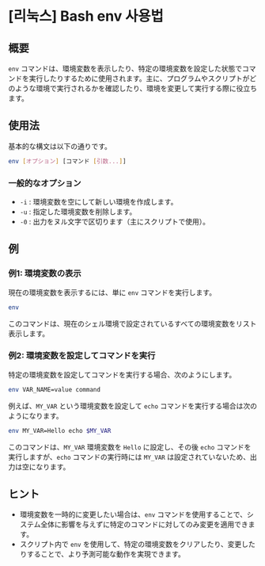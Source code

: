 # [리눅스] Bash env 사용법

## 概要
`env` コマンドは、環境変数を表示したり、特定の環境変数を設定した状態でコマンドを実行したりするために使用されます。主に、プログラムやスクリプトがどのような環境で実行されるかを確認したり、環境を変更して実行する際に役立ちます。

## 使用法
基本的な構文は以下の通りです。

```bash
env [オプション] [コマンド [引数...]]
```

### 一般的なオプション
- `-i` : 環境変数を空にして新しい環境を作成します。
- `-u` : 指定した環境変数を削除します。
- `-0` : 出力をヌル文字で区切ります（主にスクリプトで使用）。

## 例
### 例1: 環境変数の表示
現在の環境変数を表示するには、単に `env` コマンドを実行します。

```bash
env
```

このコマンドは、現在のシェル環境で設定されているすべての環境変数をリスト表示します。

### 例2: 環境変数を設定してコマンドを実行
特定の環境変数を設定してコマンドを実行する場合、次のようにします。

```bash
env VAR_NAME=value command
```

例えば、`MY_VAR` という環境変数を設定して `echo` コマンドを実行する場合は次のようになります。

```bash
env MY_VAR=Hello echo $MY_VAR
```

このコマンドは、`MY_VAR` 環境変数を `Hello` に設定し、その後 `echo` コマンドを実行しますが、`echo` コマンドの実行時には `MY_VAR` は設定されていないため、出力は空になります。

## ヒント
- 環境変数を一時的に変更したい場合は、`env` コマンドを使用することで、システム全体に影響を与えずに特定のコマンドに対してのみ変更を適用できます。
- スクリプト内で `env` を使用して、特定の環境変数をクリアしたり、変更したりすることで、より予測可能な動作を実現できます。